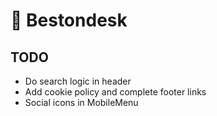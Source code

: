 # 📎 Bestondesk
## TODO
- Do search logic in header
- Add cookie policy and complete footer links
- Social icons in MobileMenu
